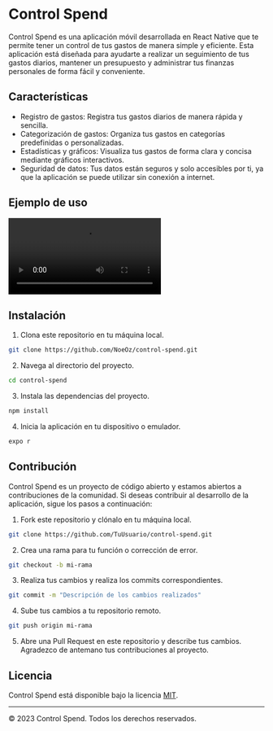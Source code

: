 # Control Spend

Control Spend es una aplicación móvil desarrollada en React Native que te permite tener un control de tus gastos de manera simple y eficiente. Esta aplicación está diseñada para ayudarte a realizar un seguimiento de tus gastos diarios, mantener un presupuesto y administrar tus finanzas personales de forma fácil y conveniente.

## Características

- Registro de gastos: Registra tus gastos diarios de manera rápida y sencilla.
- Categorización de gastos: Organiza tus gastos en categorías predefinidas o personalizadas.
- Estadísticas y gráficos: Visualiza tus gastos de forma clara y concisa mediante gráficos interactivos.
- Seguridad de datos: Tus datos están seguros y solo accesibles por ti, ya que la aplicación se puede utilizar sin conexión a internet.

## Ejemplo de uso
![Captura de pantalla 1](/src/assets/example/example_controlSpend.mp4)

## Instalación
1. Clona este repositorio en tu máquina local.
```bash
git clone https://github.com/NoeOz/control-spend.git
```

2. Navega al directorio del proyecto.
```bash
cd control-spend
```

3. Instala las dependencias del proyecto.
```bash
npm install
```

4. Inicia la aplicación en tu dispositivo o emulador.
```bash
expo r
```

## Contribución

Control Spend es un proyecto de código abierto y estamos abiertos a contribuciones de la comunidad. Si deseas contribuir al desarrollo de la aplicación, sigue los pasos a continuación:

1. Fork este repositorio y clónalo en tu máquina local.
```bash
git clone https://github.com/TuUsuario/control-spend.git
```

2. Crea una rama para tu función o corrección de error.
```bash
git checkout -b mi-rama
```

3. Realiza tus cambios y realiza los commits correspondientes.
```bash
git commit -m "Descripción de los cambios realizados"
```

4. Sube tus cambios a tu repositorio remoto.
```bash
git push origin mi-rama
```

5. Abre una Pull Request en este repositorio y describe tus cambios.
Agradezco de antemano tus contribuciones al proyecto.

## Licencia

Control Spend está disponible bajo la licencia [MIT](LICENSE).

---
© 2023 Control Spend. Todos los derechos reservados.
